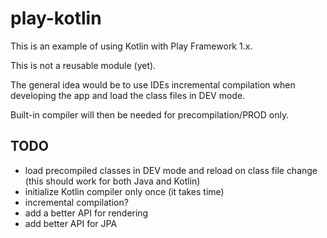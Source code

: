 play-kotlin
===========

This is an example of using Kotlin with Play Framework 1.x.

This is not a reusable module (yet).

The general idea would be to use IDEs incremental compilation when developing the app
and load the class files in DEV mode.

Built-in compiler will then be needed for precompilation/PROD only.

## TODO

- load precompiled classes in DEV mode and reload on class file change (this should work for both Java and Kotlin)
- initialize Kotlin compiler only once (it takes time)
- incremental compilation?
- add a better API for rendering
- add better API for JPA
